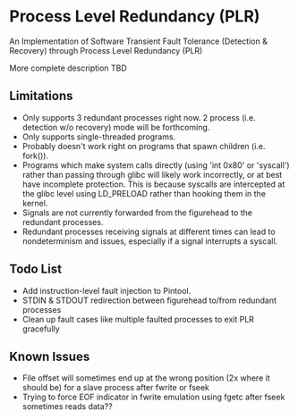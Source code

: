 # Process Level Redundancy (PLR)
An Implementation of Software Transient Fault Tolerance (Detection & Recovery) through Process Level Redundancy (PLR)

More complete description TBD

## Limitations
* Only supports 3 redundant processes right now. 2 process (i.e. detection w/o recovery) mode will be forthcoming.
* Only supports single-threaded programs.
* Probably doesn't work right on programs that spawn children (i.e. fork()).
* Programs which make system calls directly (using 'int 0x80' or 'syscall') rather than passing through glibc will likely work incorrectly, or at best have incomplete protection. This is because syscalls are intercepted at the glibc level using LD_PRELOAD rather than hooking them in the kernel.
* Signals are not currently forwarded from the figurehead to the redundant processes.
* Redundant processes receiving signals at different times can lead to nondeterminism and issues, especially if a signal interrupts a syscall.

## Todo List
* Add instruction-level fault injection to Pintool.
* STDIN & STDOUT redirection between figurehead to/from redundant processes
* Clean up fault cases like multiple faulted processes to exit PLR gracefully

## Known Issues
* File offset will sometimes end up at the wrong position (2x where it should be) for a slave process after fwrite or fseek
* Trying to force EOF indicator in fwrite emulation using fgetc after fseek sometimes reads data??
